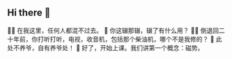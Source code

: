 ## Hi there 👋

🙋‍♀️ 在我这里，任何人都混不过去。
🌈 你这辍那辍，辍了有什么用？
👩‍💻 倒退回二十年前，你打听打听，电视，收音机，包括那个柴油机，哪个不是我修的？
🍿 此处不养爷，自有养爷处！
🧙 好了，开始上课。我们讲第一个概念：磁势。
